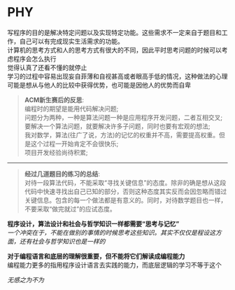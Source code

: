 # PHY
写程序的目的是解决特定问题以及实现特定功能。这些需求不一定来自于题目和工作，自己可以有完成现实生活需求的功能。  
计算机的思考方式和人的思考方式有很大的不同，因此平时思考问题的时候可以考虑程序会怎么执行  
觉得认真了还看不懂的就停止  
学习的过程中容易出现妄自菲薄和自视甚高或者眼高手低的情况，这种做法的心理可能是想从与他人的比较中获得优势，也可能是因他人的优势而自卑  
> **ACM新生赛后的反思**:  
编程时的期望是能用代码解决问题;  
问题分为两种，一种是算法问题一种是应用程序开发问题，二者互相交叉;  
要解决一个算法问题，就要解决许多子问题，同时也要有宏观的想法;   
我对数学，算法(往广了说，方法)的记忆的权重并不高，需要提高权重。但是这个过程一开始肯定不会很快乐;  
项目开发经验尚待积累;  

---
>**经过几道题目的练习的总结**:  
对待一段算法代码，不能采取“寻找关键信息”的态度。除非的确是想从这段代码中快速寻找出自己已知的部分，否则这种态度其实反而会因忽略而错过关键信息。包含的每一个做法都是有意义的。同时，对待数学题目也一样，不要采取“做完就过”的应试态度。

**程序设计，算法设计和社会与哲学知识一样都需要“思考与记忆”**  
*一个冲突在于，不能在做别的事情的时候思考这些知识。其实不仅仅是程设这方面，还有社会与哲学知识也是一样的*

**对于编程语言和底层的理解很重要，但不能将它们解读成编程能力**  
编程能力更多的指用程序设计语言去实践的能力，而底层逻辑的学习不等于这个  

*无感之为不为*

